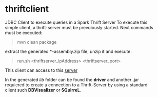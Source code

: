 # thriftclient
JDBC Client to execute queries in a Spark Thrift Server
To execute this simple client, a thrift-server must be prevoiously started.
Next commands must be executed:
> mvn clean package

extract the generated *-assembly.zip file, unzip it and execute:
> run.sh <thriftserver_ipAddress> <thriftserver_port>

This client can access to this [server](https://github.com/giorbernal/thriftserver-concept)

In the generated *lib* folder can be found the **driver** and another .jar requiered to create a connection to a Thrift-Server by using a standard client such **DBVisualizer** or **SQuirreL**.